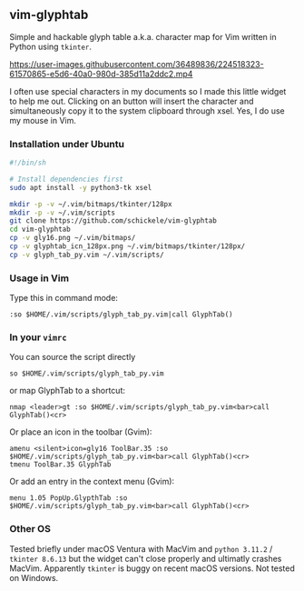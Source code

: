 ## vim-glyphtab
Simple and hackable glyph table a.k.a. character map for Vim written in Python using `tkinter`.


https://user-images.githubusercontent.com/36489836/224518323-61570865-e5d6-40a0-980d-385d11a2ddc2.mp4

I often use special characters in my documents so I made this little widget to help me out. Clicking on an button will insert the character and simultaneously copy it to the system clipboard through xsel. Yes, I do use my mouse in Vim.

### Installation under Ubuntu

```sh
#!/bin/sh

# Install dependencies first
sudo apt install -y python3-tk xsel

mkdir -p -v ~/.vim/bitmaps/tkinter/128px
mkdir -p -v ~/.vim/scripts
git clone https://github.com/schickele/vim-glyphtab
cd vim-glyphtab
cp -v gly16.png ~/.vim/bitmaps/
cp -v glyphtab_icn_128px.png ~/.vim/bitmaps/tkinter/128px/
cp -v glyph_tab_py.vim ~/.vim/scripts/
```

### Usage in Vim

Type this in command mode:

```vim
:so $HOME/.vim/scripts/glyph_tab_py.vim|call GlyphTab()
```

### In your `vimrc`

You can source the script directly

```vim
so $HOME/.vim/scripts/glyph_tab_py.vim
```

or map GlyphTab to a shortcut:

```vim
nmap <leader>gt :so $HOME/.vim/scripts/glyph_tab_py.vim<bar>call GlyphTab()<cr>
```

Or place an icon in the toolbar (Gvim):

```vim
amenu <silent>icon=gly16 ToolBar.35 :so $HOME/.vim/scripts/glyph_tab_py.vim<bar>call GlyphTab()<cr>
tmenu ToolBar.35 GlyphTab
```

Or add an entry in the context menu (Gvim):

```vim
menu 1.05 PopUp.GlypthTab :so $HOME/.vim/scripts/glyph_tab_py.vim<bar>call GlyphTab()<cr>
```

### Other OS

Tested briefly under macOS Ventura with MacVim and `python 3.11.2` / `tkinter 8.6.13` but the widget can't close properly and ultimatly crashes MacVim. Apparently `tkinter` is buggy on recent macOS versions. Not tested on Windows.
